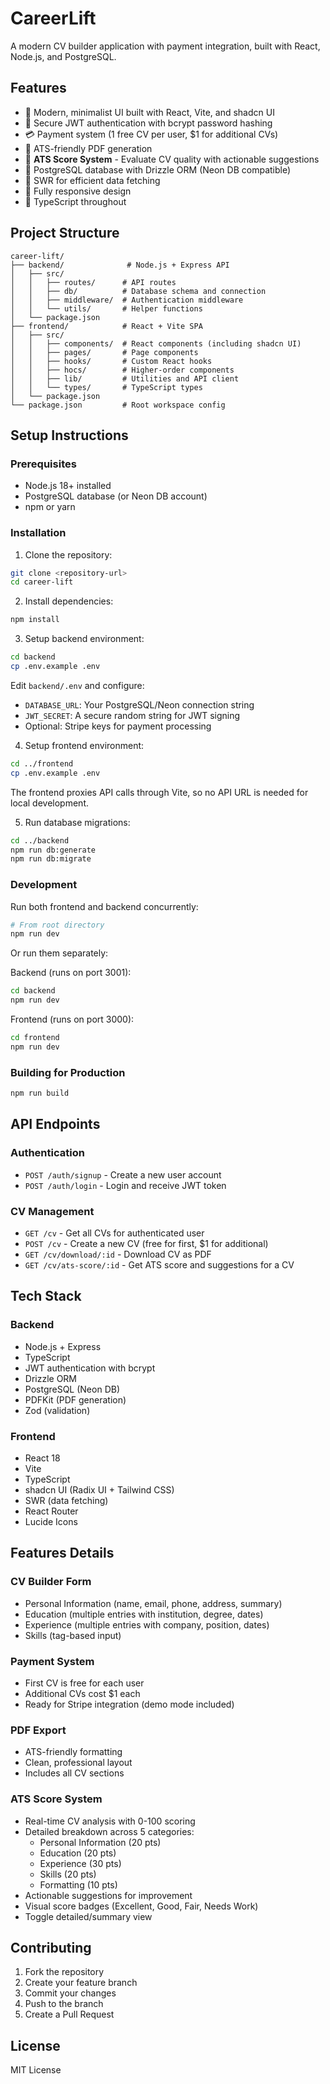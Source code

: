 # CareerLift

A modern CV builder application with payment integration, built with React, Node.js, and PostgreSQL.

## Features

- 🎨 Modern, minimalist UI built with React, Vite, and shadcn UI
- 🔐 Secure JWT authentication with bcrypt password hashing
- 💳 Payment system (1 free CV per user, $1 for additional CVs)
- 📄 ATS-friendly PDF generation
- 🎯 **ATS Score System** - Evaluate CV quality with actionable suggestions
- 💾 PostgreSQL database with Drizzle ORM (Neon DB compatible)
- 🔄 SWR for efficient data fetching
- 📱 Fully responsive design
- 🎯 TypeScript throughout

## Project Structure

```
career-lift/
├── backend/              # Node.js + Express API
│   ├── src/
│   │   ├── routes/      # API routes
│   │   ├── db/          # Database schema and connection
│   │   ├── middleware/  # Authentication middleware
│   │   └── utils/       # Helper functions
│   └── package.json
├── frontend/            # React + Vite SPA
│   ├── src/
│   │   ├── components/  # React components (including shadcn UI)
│   │   ├── pages/       # Page components
│   │   ├── hooks/       # Custom React hooks
│   │   ├── hocs/        # Higher-order components
│   │   ├── lib/         # Utilities and API client
│   │   └── types/       # TypeScript types
│   └── package.json
└── package.json         # Root workspace config
```

## Setup Instructions

### Prerequisites

- Node.js 18+ installed
- PostgreSQL database (or Neon DB account)
- npm or yarn

### Installation

1. Clone the repository:
```bash
git clone <repository-url>
cd career-lift
```

2. Install dependencies:
```bash
npm install
```

3. Setup backend environment:
```bash
cd backend
cp .env.example .env
```

Edit `backend/.env` and configure:
- `DATABASE_URL`: Your PostgreSQL/Neon connection string
- `JWT_SECRET`: A secure random string for JWT signing
- Optional: Stripe keys for payment processing

4. Setup frontend environment:
```bash
cd ../frontend
cp .env.example .env
```

The frontend proxies API calls through Vite, so no API URL is needed for local development.

5. Run database migrations:
```bash
cd ../backend
npm run db:generate
npm run db:migrate
```

### Development

Run both frontend and backend concurrently:
```bash
# From root directory
npm run dev
```

Or run them separately:

Backend (runs on port 3001):
```bash
cd backend
npm run dev
```

Frontend (runs on port 3000):
```bash
cd frontend
npm run dev
```

### Building for Production

```bash
npm run build
```

## API Endpoints

### Authentication
- `POST /auth/signup` - Create a new user account
- `POST /auth/login` - Login and receive JWT token

### CV Management
- `GET /cv` - Get all CVs for authenticated user
- `POST /cv` - Create a new CV (free for first, $1 for additional)
- `GET /cv/download/:id` - Download CV as PDF
- `GET /cv/ats-score/:id` - Get ATS score and suggestions for a CV

## Tech Stack

### Backend
- Node.js + Express
- TypeScript
- JWT authentication with bcrypt
- Drizzle ORM
- PostgreSQL (Neon DB)
- PDFKit (PDF generation)
- Zod (validation)

### Frontend
- React 18
- Vite
- TypeScript
- shadcn UI (Radix UI + Tailwind CSS)
- SWR (data fetching)
- React Router
- Lucide Icons

## Features Details

### CV Builder Form
- Personal Information (name, email, phone, address, summary)
- Education (multiple entries with institution, degree, dates)
- Experience (multiple entries with company, position, dates)
- Skills (tag-based input)

### Payment System
- First CV is free for each user
- Additional CVs cost $1 each
- Ready for Stripe integration (demo mode included)

### PDF Export
- ATS-friendly formatting
- Clean, professional layout
- Includes all CV sections

### ATS Score System
- Real-time CV analysis with 0-100 scoring
- Detailed breakdown across 5 categories:
  - Personal Information (20 pts)
  - Education (20 pts)
  - Experience (30 pts)
  - Skills (20 pts)
  - Formatting (10 pts)
- Actionable suggestions for improvement
- Visual score badges (Excellent, Good, Fair, Needs Work)
- Toggle detailed/summary view

## Contributing

1. Fork the repository
2. Create your feature branch
3. Commit your changes
4. Push to the branch
5. Create a Pull Request

## License

MIT License